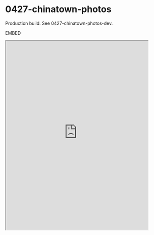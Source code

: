 # 0427-chinatown-photos
Production build. See 0427-chinatown-photos-dev.


EMBED
<iframe src='https://vs-postmedia.github.io/0427-chinatown-photos/' style='max-width: 450px; width:100%; height: 600px'></iframe>

